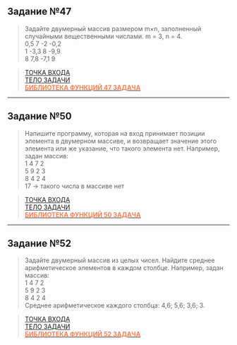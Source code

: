 ## Задание №47
>Задайте двумерный массив размером m×n, заполненный случайными вещественными числами.
m = 3, n = 4.  
  0,5 7 -2 -0,2  
  1 -3,3 8 -9,9  
  8 7,8 -7,1 9  

>[ТОЧКА ВХОДА](https://github.com/1Gar/C-Lessons/blob/main/lesson_7/Task_47/Program.cs)   
>[ТЕЛО ЗАДАЧИ](https://github.com/1Gar/C-Lessons/blob/main/lesson_7/Task_47/Lesson7.cs)   
>[<span style="color:coral">__БИБЛИОТЕКА ФУНКЦИЙ 47 ЗАДАЧA__</span>](https://github.com/1Gar/C-Lessons/blob/main/lesson_7/Task_47/MyLibrary.cs)  
***
## Задание №50
>Напишите программу, которая на вход принимает позиции элемента в двумерном массиве, и возвращает значение этого элемента или же указание, что такого элемента нет.
Например, задан массив:   
1 4 7 2  
5 9 2 3  
8 4 2 4  
17 -> такого числа в массиве нет

>[ТОЧКА ВХОДА](https://github.com/1Gar/C-Lessons/blob/main/lesson_7/Task_50/Program.cs)   
>[ТЕЛО ЗАДАЧИ](https://github.com/1Gar/C-Lessons/blob/main/lesson_7/Task_50/Lesson7.cs)   
>[<span style="color:coral">__БИБЛИОТЕКА ФУНКЦИЙ 50 ЗАДАЧA__</span>](https://github.com/1Gar/C-Lessons/blob/main/lesson_7/Task_50/MyLibrary.cs)
***
## Задание №52
>Задайте двумерный массив из целых чисел. Найдите среднее арифметическое элементов в каждом столбце.
Например, задан массив:  
1 4 7 2  
5 9 2 3  
8 4 2 4  
Среднее арифметическое каждого столбца: 4,6; 5,6; 3,6; 3.
  
>[ТОЧКА ВХОДА](https://github.com/1Gar/C-Lessons/blob/main/lesson_7/Task_52/Program.cs)   
>[ТЕЛО ЗАДАЧИ](https://github.com/1Gar/C-Lessons/blob/main/lesson_7/Task_52/Lesson7.cs)   
>[<span style="color:coral">__БИБЛИОТЕКА ФУНКЦИЙ 52 ЗАДАЧA__</span>](https://github.com/1Gar/C-Lessons/blob/main/lesson_7/Task_52/MyLibrary.cs)  


